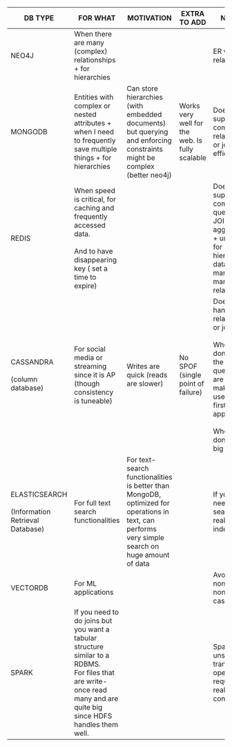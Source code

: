 | DB TYPE                                               | FOR WHAT                                                                                                                                                                  | MOTIVATION                                                                                                                                       | EXTRA TO ADD                                   | NOT FOR                                                                                                                                                                               |
| ----------------------------------------------------- | ------------------------------------------------------------------------------------------------------------------------------------------------------------------------- | ------------------------------------------------------------------------------------------------------------------------------------------------ | ---------------------------------------------- | ------------------------------------------------------------------------------------------------------------------------------------------------------------------------------------- |
| NEO4J <br>                                            | When there are many (complex) relationships + for hierarchies                                                                                                             |                                                                                                                                                  |                                                | ER with few relations                                                                                                                                                                 |
| MONGODB<br>                                           | Entities with complex or nested attributes + when I need to frequently save multiple things + for hierarchies                                                             | Can store hierarchies (with embedded documents) but querying and enforcing constraints might be complex (better neo4j)                           | Works very well for the web. Is fully scalable | Does not support complex relationships or joins efficiently                                                                                                                           |
| REDIS                                                 | When speed is critical, for caching and frequently accessed data. <br><br>And to have disappearing key ( set a time to expire)                                            |                                                                                                                                                  |                                                | Does not support complex queries (e.g., JOINs, aggregations) + unsuitable for hierarchical data or many-to-many relationships.                                                        |
| CASSANDRA<br><br>(column database)                    | For social media or streaming since it is AP (though consistency is tuneable)                                                                                             | Writes are quick (reads are slower)                                                                                                              | No SPOF (single point of failure)              | Does not handle relationships or joins <br><br>When you don’t know the kind of queries you are going to make since it uses a query first approach<br><br>When you don’t have big data |
| ELASTICSEARCH<br><br>(Information Retrieval Database) | For full text search functionalities                                                                                                                                      | For text-search functionalities is better than MongoDB, optimized for operations in text, can performs very simple search on huge amount of data |                                                | If you don’t need full-text search or real-time indexing                                                                                                                              |
| VECTORDB<br>                                          | For ML applications                                                                                                                                                       |                                                                                                                                                  |                                                | Avoid for non-AI or non-ML cases                                                                                                                                                      |
| SPARK                                                 | If you need to do joins but you want a tabular structure similar to a RDBMS.  <br>For files that are write-once read many and are quite big since HDFS handles them well. |                                                                                                                                                  |                                                | Spark is unsuitable for transactional operations requiring real-time consistency.                                                                                                     |